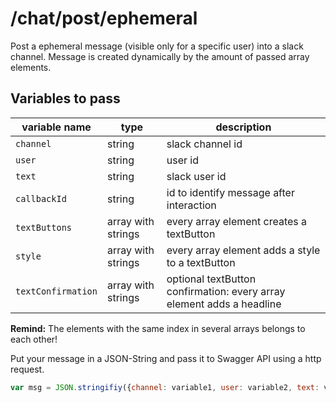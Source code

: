 # /chat/post/ephemeral

Post a ephemeral message (visible only for a specific user) into a slack channel. Message is created dynamically by the amount of passed array elements.

## Variables to pass

| variable name  | type | description |
| ------------- | ------------- | ------------- | 
| `channel` | string  | slack channel id |
| `user` | string  | user id |
| `text` | string | slack user id |
| `callbackId` | string | id to identify message after interaction |
| `textButtons` | array with strings | every array element creates a textButton |
| `style` | array with strings | every array element adds a style to a textButton |
| `textConfirmation` | array with strings | optional textButton confirmation: every array element adds a headline |

**Remind:** The elements with the same index in several arrays belongs to each other!

Put your message in a JSON-String and pass it to Swagger API using a http request.

```javascript
var msg = JSON.stringifiy({channel: variable1, user: variable2, text: variable3, callbackId: variable4, textButtons: array1, style: array2, textConfirmation: array3});
```
